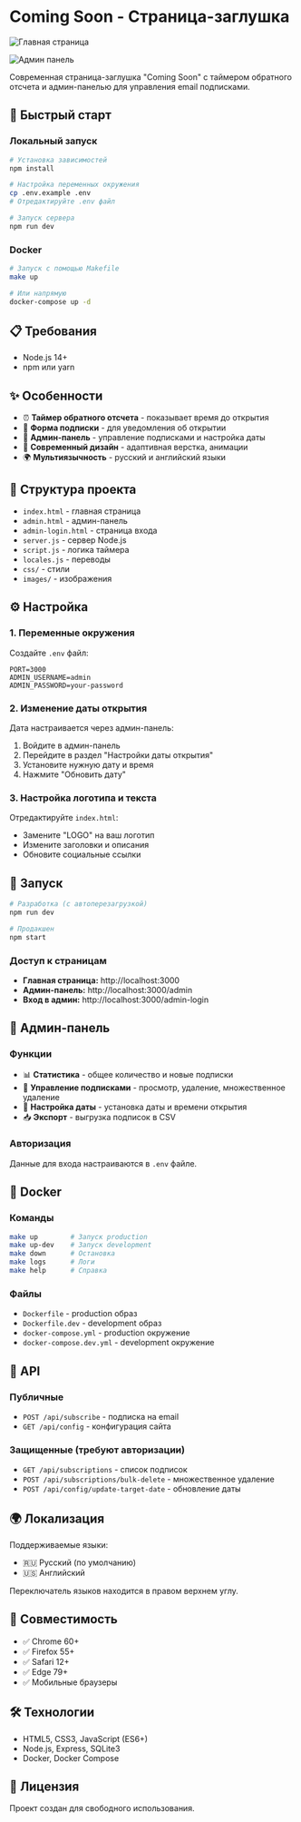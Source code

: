 # Coming Soon - Страница-заглушка

![Главная страница](images/main.png)

![Админ панель](images/admin-panel.png)

Современная страница-заглушка "Coming Soon" с таймером обратного отсчета и админ-панелью для управления email подписками.

## 🚀 Быстрый старт

### Локальный запуск

```bash
# Установка зависимостей
npm install

# Настройка переменных окружения
cp .env.example .env
# Отредактируйте .env файл

# Запуск сервера
npm run dev
```

### Docker

```bash
# Запуск с помощью Makefile
make up

# Или напрямую
docker-compose up -d
```

## 📋 Требования

- Node.js 14+ 
- npm или yarn

## ✨ Особенности

- ⏰ **Таймер обратного отсчета** - показывает время до открытия
- 📧 **Форма подписки** - для уведомления об открытии
- 🔐 **Админ-панель** - управление подписками и настройка даты
- 🎨 **Современный дизайн** - адаптивная верстка, анимации
- 🌍 **Мультиязычность** - русский и английский языки

## 📁 Структура проекта

- `index.html` - главная страница
- `admin.html` - админ-панель
- `admin-login.html` - страница входа
- `server.js` - сервер Node.js
- `script.js` - логика таймера
- `locales.js` - переводы
- `css/` - стили
- `images/` - изображения

## ⚙️ Настройка

### 1. Переменные окружения

Создайте `.env` файл:

```env
PORT=3000
ADMIN_USERNAME=admin
ADMIN_PASSWORD=your-password
```

### 2. Изменение даты открытия

Дата настраивается через админ-панель:
1. Войдите в админ-панель
2. Перейдите в раздел "Настройки даты открытия"
3. Установите нужную дату и время
4. Нажмите "Обновить дату"

### 3. Настройка логотипа и текста

Отредактируйте `index.html`:
- Замените "LOGO" на ваш логотип
- Измените заголовки и описания
- Обновите социальные ссылки

## 🚀 Запуск

```bash
# Разработка (с автоперезагрузкой)
npm run dev

# Продакшен
npm start
```

### Доступ к страницам

- **Главная страница:** http://localhost:3000
- **Админ-панель:** http://localhost:3000/admin
- **Вход в админ:** http://localhost:3000/admin-login

## 🔐 Админ-панель

### Функции

- 📊 **Статистика** - общее количество и новые подписки
- 📧 **Управление подписками** - просмотр, удаление, множественное удаление
- 🎯 **Настройка даты** - установка даты и времени открытия
- 📥 **Экспорт** - выгрузка подписок в CSV

### Авторизация

Данные для входа настраиваются в `.env` файле.

## 🐳 Docker

### Команды

```bash
make up        # Запуск production
make up-dev    # Запуск development
make down      # Остановка
make logs      # Логи
make help      # Справка
```

### Файлы

- `Dockerfile` - production образ
- `Dockerfile.dev` - development образ
- `docker-compose.yml` - production окружение
- `docker-compose.dev.yml` - development окружение

## 🔧 API

### Публичные
- `POST /api/subscribe` - подписка на email
- `GET /api/config` - конфигурация сайта

### Защищенные (требуют авторизации)
- `GET /api/subscriptions` - список подписок
- `POST /api/subscriptions/bulk-delete` - множественное удаление
- `POST /api/config/update-target-date` - обновление даты

## 🌍 Локализация

Поддерживаемые языки:
- 🇷🇺 Русский (по умолчанию)
- 🇺🇸 Английский

Переключатель языков находится в правом верхнем углу.

## 📱 Совместимость

- ✅ Chrome 60+
- ✅ Firefox 55+
- ✅ Safari 12+
- ✅ Edge 79+
- ✅ Мобильные браузеры

## 🛠️ Технологии

- HTML5, CSS3, JavaScript (ES6+)
- Node.js, Express, SQLite3
- Docker, Docker Compose

## 📄 Лицензия

Проект создан для свободного использования.

